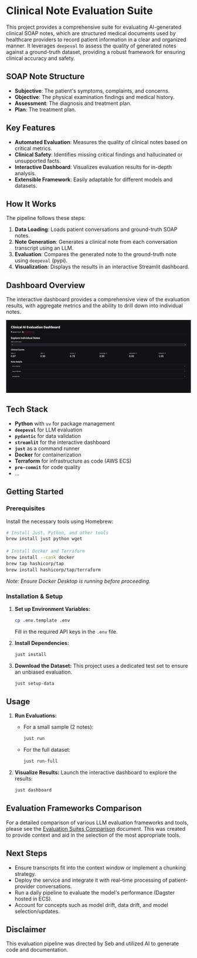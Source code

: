 # Clinical Note Evaluation Suite

This project provides a comprehensive suite for evaluating AI-generated clinical SOAP notes, which are structured medical documents used by healthcare providers to record patient information in a clear and organized manner.
It leverages `deepeval` to assess the quality of generated notes against a ground-truth dataset, providing a robust framework for ensuring clinical accuracy and safety.

## SOAP Note Structure

- **Subjective**: The patient's symptoms, complaints, and concerns.
- **Objective**: The physical examination findings and medical history.
- **Assessment**: The diagnosis and treatment plan.
- **Plan**: The treatment plan.

## Key Features

- **Automated Evaluation**: Measures the quality of clinical notes based on critical metrics.
- **Clinical Safety**: Identifies missing critical findings and hallucinated or unsupported facts.
- **Interactive Dashboard**: Visualizes evaluation results for in-depth analysis.
- **Extensible Framework**: Easily adaptable for different models and datasets.

## How It Works

The pipeline follows these steps:
1.  **Data Loading**: Loads patient conversations and ground-truth SOAP notes.
2.  **Note Generation**: Generates a clinical note from each conversation transcript using an LLM.
3.  **Evaluation**: Compares the generated note to the ground-truth note using `deepeval` (pypi).
4.  **Visualization**: Displays the results in an interactive Streamlit dashboard.

## Dashboard Overview

The interactive dashboard provides a comprehensive view of the evaluation results, with aggregate metrics and the ability to drill down into individual notes.

![Clinical AI Eval Dashboard Overview](docs/Clinical%20AI%20Eval%20Dashboard%20Overview.png)

## Tech Stack

- **Python** with `uv` for package management
- **`deepeval`** for LLM evaluation
- **`pydantic`** for data validation
- **`streamlit`** for the interactive dashboard
- **`just`** as a command runner
- **Docker** for containerization
- **Terraform** for infrastructure as code (AWS ECS)
- **`pre-commit`** for code quality
- ...

## Getting Started

### Prerequisites

Install the necessary tools using Homebrew:

```bash
# Install Just, Python, and other tools
brew install just python wget

# Install Docker and Terraform
brew install --cask docker
brew tap hashicorp/tap
brew install hashicorp/tap/terraform
```
*Note: Ensure Docker Desktop is running before proceeding.*

### Installation & Setup

1.  **Set up Environment Variables:**
    ```bash
    cp .env.template .env
    ```
    Fill in the required API keys in the `.env` file.

2.  **Install Dependencies:**
    ```bash
    just install
    ```

3.  **Download the Dataset:**
    This project uses a dedicated test set to ensure an unbiased evaluation.
    ```bash
    just setup-data
    ```

## Usage

1.  **Run Evaluations:**
    - For a small sample (2 notes):
      ```bash
      just run
      ```
    - For the full dataset:
      ```bash
      just run-full
      ```

2.  **Visualize Results:**
    Launch the interactive dashboard to explore the results:
    ```bash
    just dashboard
    ```

## Evaluation Frameworks Comparison

For a detailed comparison of various LLM evaluation frameworks and tools, please see the [Evaluation Suites Comparison](./docs/eval_suites_comparison.md) document. This was created to provide context and aid in the selection of the most appropriate tools.

## Next Steps

- Ensure transcripts fit into the context window or implement a chunking strategy.
- Deploy the service and integrate it with real-time processing of patient-provider conversations.
- Run a daily pipeline to evaluate the model's performance (Dagster hosted in ECS).
- Account for concepts such as model drift, data drift, and model selection/updates.

## Disclaimer

This evaluation pipeline was directed by Seb and utilized AI to generate code and documentation.
